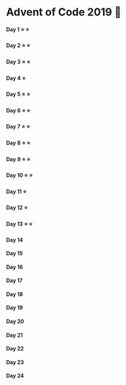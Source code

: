 # Advent of Code 2019 :christmas_tree:

#### Day 1  :star: :star:
#### Day 2  :star: :star:
#### Day 3 :star: :star:
#### Day 4 :star:
#### Day 5 :star: :star:
#### Day 6 :star: :star:
#### Day 7 :star: :star:
#### Day 8 :star: :star:
#### Day 9 :star: :star:
#### Day 10 :star: :star:
#### Day 11 :star: 
#### Day 12 :star: 
#### Day 13 :star: :star:
#### Day 14
#### Day 15
#### Day 16
#### Day 17
#### Day 18
#### Day 19
#### Day 20
#### Day 21
#### Day 22
#### Day 23
#### Day 24
